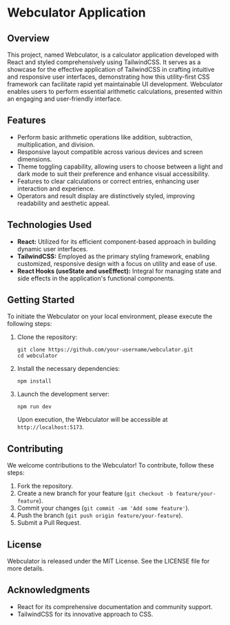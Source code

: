 # Webculator Application

## Overview

This project, named Webculator, is a calculator application developed with React and styled comprehensively using TailwindCSS. It serves as a showcase for the effective application of TailwindCSS in crafting intuitive and responsive user interfaces, demonstrating how this utility-first CSS framework can facilitate rapid yet maintainable UI development. Webculator enables users to perform essential arithmetic calculations, presented within an engaging and user-friendly interface.

## Features

- Perform basic arithmetic operations like addition, subtraction, multiplication, and division.
- Responsive layout compatible across various devices and screen dimensions.
- Theme toggling capability, allowing users to choose between a light and dark mode to suit their preference and enhance visual accessibility.
- Features to clear calculations or correct entries, enhancing user interaction and experience.
- Operators and result display are distinctively styled, improving readability and aesthetic appeal.

## Technologies Used

- **React:** Utilized for its efficient component-based approach in building dynamic user interfaces.
- **TailwindCSS:** Employed as the primary styling framework, enabling customized, responsive design with a focus on utility and ease of use.
- **React Hooks (useState and useEffect):** Integral for managing state and side effects in the application's functional components.

## Getting Started

To initiate the Webculator on your local environment, please execute the following steps:

1. Clone the repository:

   ```
   git clone https://github.com/your-username/webculator.git
   cd webculator
   ```

2. Install the necessary dependencies:

   ```
   npm install
   ```

3. Launch the development server:

   ```
   npm run dev
   ```

   Upon execution, the Webculator will be accessible at `http://localhost:5173`.

## Contributing

We welcome contributions to the Webculator! To contribute, follow these steps:

1. Fork the repository.
2. Create a new branch for your feature (`git checkout -b feature/your-feature`).
3. Commit your changes (`git commit -am 'Add some feature'`).
4. Push the branch (`git push origin feature/your-feature`).
5. Submit a Pull Request.

## License

Webculator is released under the MIT License. See the LICENSE file for more details.

## Acknowledgments

- React for its comprehensive documentation and community support.
- TailwindCSS for its innovative approach to CSS.
